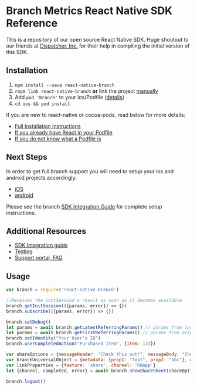 # Branch Metrics React Native SDK Reference

This is a repository of our open source React Native SDK. Huge shoutout to our friends at [Dispatcher, Inc.](https://dispatchertrucking.com) for their help in compiling the initial version of this SDK.

## Installation

1. `npm install --save react-native-branch`
2. `rnpm link react-native-branch` **or** link the project [manually](./docs/installation.md#manual-linking)
3. Add `pod 'Branch'` to your ios/Podfile ([details](./docs/installation.md#cocoa-pods))
4. `cd ios && pod install`

If you are new to react-native or cocoa-pods, read below for more details:
- [Full Installation Instructions](./docs/installation.md)
- [If you already have React in your Podfile]('./docs/installation.md#pod-only-installation')
- [If you do not know what a Podfile is]('./docs/installation.md#creating-a-new-podfile')

## Next Steps
In order to get full branch support you will need to setup your ios and android projects accordingly:
- [iOS]('./docs/setup.md#ios')
- [android]('./docs/setup.md#android')

Please see the branch [SDK Integration Guide](https://dev.branch.io/getting-started/sdk-integration-guide/) for complete setup instructions.

## Additional Resources
- [SDK Integration guide](https://dev.branch.io/recipes/add_the_sdk/react/)
- [Testing](https://dev.branch.io/getting-started/integration-testing/guide/react/)
- [Support portal, FAQ](http://support.branch.io/)

## Usage
```js
var branch = require('react-native-branch')

//Receives the initSession's result as soon as it becomes available
branch.getInitSession(({params, error}) => {})
branch.subscribe(({params, error}) => {})

branch.setDebug()
let params = await branch.getLatestReferringParams() // params from last open
let params = await branch.getFirstReferringParams() // params from original install
branch.setIdentity("Your User's ID")
branch.userCompletedAction("Purchased Item", {item: 123})

var shareOptions = {messageHeader: "Check this out!", messageBody: "Check this cool thing out: "}
var branchUniversalObject = {metadata: {prop1: "test", prop2: "abc"}, canonicalIdentifier: "RNBranchSharedObjectId", contentTitle: "Cool Content!", contentDescription: "Cool Content Description", contentImageUrl: ""}
var linkProperties = {feature: 'share', channel: 'RNApp'}
let {channel, completed, error} = await branch.showShareSheet(shareOptions, branchUniversalObject, linkProperties)

branch.logout()
```
